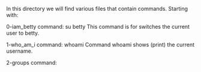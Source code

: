 In this directory we will find various files that contain commands.
Starting with:

0-iam_betty
command: su betty
This command is for switches the current user to betty.

1-who_am_i
command: whoami
Command whoami shows (print) the current username.

2-groups
command: 